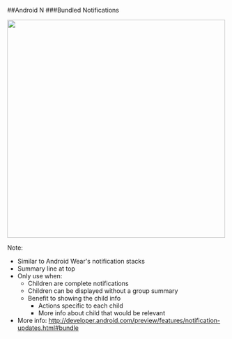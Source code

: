 ##Android N
###Bundled Notifications

<img src="img/bundled-notifications.png" height="500" />

Note:
+ Similar to Android Wear's notification stacks
+ Summary line at top
+ Only use when:
    + Children are complete notifications
    + Children can be displayed without a group summary
    + Benefit to showing the child info
        + Actions specific to each child
        + More info about child that would be relevant
+ More info: http://developer.android.com/preview/features/notification-updates.html#bundle

